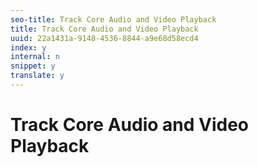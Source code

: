 ```yaml
---
seo-title: Track Core Audio and Video Playback
title: Track Core Audio and Video Playback
uuid: 22a1431a-9148-4536-8844-a9e68d58ecd4
index: y
internal: n
snippet: y
translate: y
---
```


# Track Core Audio and Video Playback

